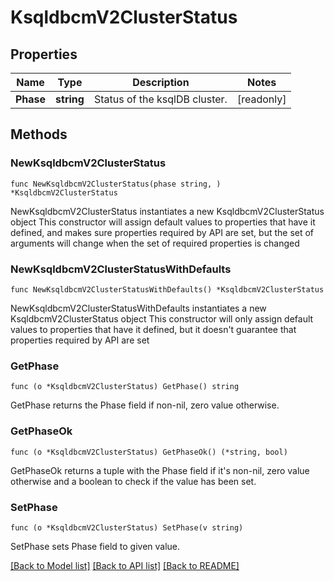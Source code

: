 # KsqldbcmV2ClusterStatus

## Properties

Name | Type | Description | Notes
------------ | ------------- | ------------- | -------------
**Phase** | **string** | Status of the ksqlDB cluster. | [readonly] 

## Methods

### NewKsqldbcmV2ClusterStatus

`func NewKsqldbcmV2ClusterStatus(phase string, ) *KsqldbcmV2ClusterStatus`

NewKsqldbcmV2ClusterStatus instantiates a new KsqldbcmV2ClusterStatus object
This constructor will assign default values to properties that have it defined,
and makes sure properties required by API are set, but the set of arguments
will change when the set of required properties is changed

### NewKsqldbcmV2ClusterStatusWithDefaults

`func NewKsqldbcmV2ClusterStatusWithDefaults() *KsqldbcmV2ClusterStatus`

NewKsqldbcmV2ClusterStatusWithDefaults instantiates a new KsqldbcmV2ClusterStatus object
This constructor will only assign default values to properties that have it defined,
but it doesn't guarantee that properties required by API are set

### GetPhase

`func (o *KsqldbcmV2ClusterStatus) GetPhase() string`

GetPhase returns the Phase field if non-nil, zero value otherwise.

### GetPhaseOk

`func (o *KsqldbcmV2ClusterStatus) GetPhaseOk() (*string, bool)`

GetPhaseOk returns a tuple with the Phase field if it's non-nil, zero value otherwise
and a boolean to check if the value has been set.

### SetPhase

`func (o *KsqldbcmV2ClusterStatus) SetPhase(v string)`

SetPhase sets Phase field to given value.



[[Back to Model list]](../README.md#documentation-for-models) [[Back to API list]](../README.md#documentation-for-api-endpoints) [[Back to README]](../README.md)


